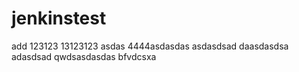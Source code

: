 # jenkinstest
add
123123
13123123
asdas
4444asdasdas
asdasdsad
daasdasdsa
adasdsad
qwdsasdasdas
bfvdcsxa
